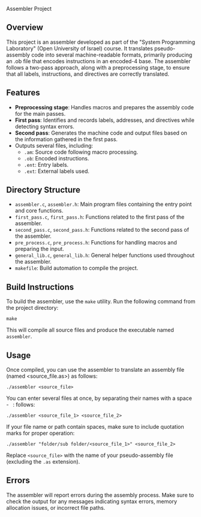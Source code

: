 Assembler Project

Overview
---------
This project is an assembler developed as part of the "System Programming Laboratory" (Open University of Israel) course. It translates pseudo-assembly code into several machine-readable formats, primarily producing an .ob file that encodes instructions in an encoded-4 base. The assembler follows a two-pass approach, along with a preprocessing stage, to ensure that all labels, instructions, and directives are correctly translated.

Features
---------
- **Preprocessing stage**: Handles macros and prepares the assembly code for the main passes.
- **First pass**: Identifies and records labels, addresses, and directives while detecting syntax errors.
- **Second pass**: Generates the machine code and output files based on the information gathered in the first pass.
- Outputs several files, including:
  - `.am`: Source code following macro processing.
  - `.ob`: Encoded instructions.
  - `.ent`: Entry labels.
  - `.ext`: External labels used.

Directory Structure
--------------------
- `assembler.c`, `assembler.h`: Main program files containing the entry point and core functions.
- `first_pass.c`, `first_pass.h`: Functions related to the first pass of the assembler.
- `second_pass.c`, `second_pass.h`: Functions related to the second pass of the assembler.
- `pre_process.c`, `pre_process.h`: Functions for handling macros and preparing the input.
- `general_lib.c`, `general_lib.h`: General helper functions used throughout the assembler.
- `makefile`: Build automation to compile the project.

Build Instructions
-------------------
To build the assembler, use the `make` utility. Run the following command from the project directory:

    make

This will compile all source files and produce the executable named `assembler`.

Usage
------
Once compiled, you can use the assembler to translate an assembly file (named <source_file.as>) as follows:

    ./assembler <source_file>

You can enter several files at once, by separating their names with a space - ` `:
follows:

    ./assembler <source_file_1> <source_file_2>

If your file name or path contain spaces, make sure to include quotation marks for proper operation:

    ./assembler "folder/sub folder/<source_file_1>" <source_file_2>

Replace `<source_file>` with the name of your pseudo-assembly file (excluding the `.as` extension).

Errors 
--------
The assembler will report errors during the assembly process. Make sure to check the output for any messages indicating syntax errors, memory allocation issues, or incorrect file paths. 
